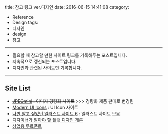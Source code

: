 title: 참고 링크 ver.디자인
date: 2016-06-15 14:41:08
category:
- Reference
- Design
tags:
- 디자인
- design
- 참고
---

- 필요할 때 참고할 만한 사이트 링크를 기록해두는 포스트입니다.
- 지속적으로 갱신되는 포스트입니다.
- 디자인과 관련된 사이트만 기록합니다.

<!-- more -->

------
## Site List

- ~~[JPEGmini](http://www.jpegmini.com) : 이미지 경량화 사이트~~  >>> 경량화 제품 판매로 변경됨
- [Modern UI Icons](http://modernuiicons.com) : UI Icon 사이트
- [나만 알고 싶었던 일러스트 사이트 6](https://m.pikicast.com/contents/?contentsId=210971) : 일러스트 사이트 모음
- [디자이너가 알아야 할 플랫 디자인 개론](http://slowalk.tistory.com/2389)
- [상업용 무료폰트](http://memorytorage.tistory.com/59)  

